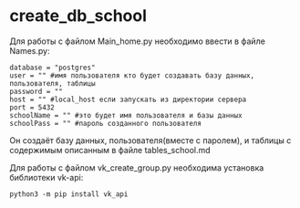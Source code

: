 # create_db_school
Для работы с файлом Main_home.py необходимо ввести в файле Names.py:
	
	database = "postgres" 
	user = "" #имя пользователя кто будет создавать базу данных, пользователя, таблицы
	password = ""
	host = "" #local_host если запускать из директории сервера
	port = 5432
	schoolName = "" #это будет имя пользователя и базы данных
	schoolPass = "" #пароль созданного пользователя 

Он создаёт базу данных, пользователя(вместе с паролем), и таблицы с содержимым описанным в файле tables_school.md

Для работы с файлом vk_create_group.py необходима установка библиотеки vk-api:
	
	python3 -m pip install vk_api
